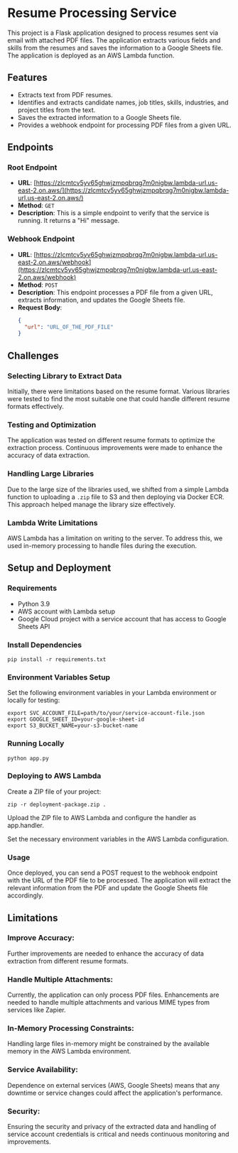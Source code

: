 # Resume Processing Service

This project is a Flask application designed to process resumes sent via email with attached PDF files. The application extracts various fields and skills from the resumes and saves the information to a Google Sheets file. The application is deployed as an AWS Lambda function.

## Features

- Extracts text from PDF resumes.
- Identifies and extracts candidate names, job titles, skills, industries, and project titles from the text.
- Saves the extracted information to a Google Sheets file.
- Provides a webhook endpoint for processing PDF files from a given URL.

## Endpoints

### Root Endpoint
- **URL**: [https://zlcmtcv5yv65ghwjzmpqbrqg7m0nigbw.lambda-url.us-east-2.on.aws/](https://zlcmtcv5yv65ghwjzmpqbrqg7m0nigbw.lambda-url.us-east-2.on.aws/)
- **Method**: `GET`
- **Description**: This is a simple endpoint to verify that the service is running. It returns a "Hi" message.

### Webhook Endpoint
- **URL**: [https://zlcmtcv5yv65ghwjzmpqbrqg7m0nigbw.lambda-url.us-east-2.on.aws/webhook](https://zlcmtcv5yv65ghwjzmpqbrqg7m0nigbw.lambda-url.us-east-2.on.aws/webhook)
- **Method**: `POST`
- **Description**: This endpoint processes a PDF file from a given URL, extracts information, and updates the Google Sheets file.
- **Request Body**:
  ```json
  {
    "url": "URL_OF_THE_PDF_FILE"
  }

## Challenges

### Selecting Library to Extract Data
Initially, there were limitations based on the resume format. Various libraries were tested to find the most suitable one that could handle different resume formats effectively.

### Testing and Optimization
The application was tested on different resume formats to optimize the extraction process. Continuous improvements were made to enhance the accuracy of data extraction.

### Handling Large Libraries
Due to the large size of the libraries used, we shifted from a simple Lambda function to uploading a `.zip` file to S3 and then deploying via Docker ECR. This approach helped manage the library size effectively.

### Lambda Write Limitations
AWS Lambda has a limitation on writing to the server. To address this, we used in-memory processing to handle files during the execution.

## Setup and Deployment

### Requirements
- Python 3.9
- AWS account with Lambda setup
- Google Cloud project with a service account that has access to Google Sheets API

### Install Dependencies
```
pip install -r requirements.txt
```
### Environment Variables Setup
Set the following environment variables in your Lambda environment or locally for testing:
```
export SVC_ACCOUNT_FILE=path/to/your/service-account-file.json
export GOOGLE_SHEET_ID=your-google-sheet-id
export S3_BUCKET_NAME=your-s3-bucket-name
```
### Running Locally
```
python app.py
```
### Deploying to AWS Lambda
Create a ZIP file of your project:
```
zip -r deployment-package.zip .
```
Upload the ZIP file to AWS Lambda and configure the handler as app.handler.

Set the necessary environment variables in the AWS Lambda configuration.

### Usage
Once deployed, you can send a POST request to the webhook endpoint with the URL of the PDF file to be processed. The application will extract the relevant information from the PDF and update the Google Sheets file accordingly.
## Limitations
### Improve Accuracy: 
Further improvements are needed to enhance the accuracy of data extraction from different resume formats.
### Handle Multiple Attachments: 
Currently, the application can only process PDF files. Enhancements are needed to handle multiple attachments and various MIME types from services like Zapier.
### In-Memory Processing Constraints: 
Handling large files in-memory might be constrained by the available memory in the AWS Lambda environment.
### Service Availability: 
Dependence on external services (AWS, Google Sheets) means that any downtime or service changes could affect the application's performance.
### Security: 
Ensuring the security and privacy of the extracted data and handling of service account credentials is critical and needs continuous monitoring and improvements.
